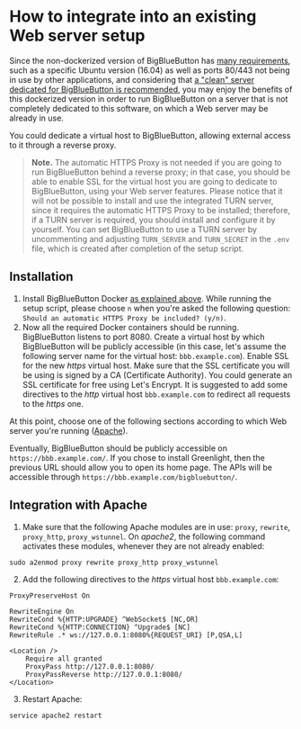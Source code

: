# How to integrate into an existing Web server setup

Since the non-dockerized version of BigBlueButton has [many requirements](https://docs.bigbluebutton.org/2.2/install.html#minimum-server-requirements), such as a specific Ubuntu version (16.04) as well as ports 80/443 not being in use by other applications, and considering that [a "clean" server dedicated for BigBlueButton is recommended](https://docs.bigbluebutton.org/2.2/install.html#before-you-install), you may enjoy the benefits of this dockerized version in order to run BigBlueButton on a server that is not completely dedicated to this software, on which a Web server may be already in use.

You could dedicate a virtual host to BigBlueButton, allowing external access to it through a reverse proxy.

> **Note.** The automatic HTTPS Proxy is not needed if you are going to run BigBlueButton behind a reverse proxy; in that case, you should be able to enable SSL for the virtual host you are going to dedicate to BigBlueButton, using your Web server features. Please notice that it will not be possible to install and use the integrated TURN server, since it requires the automatic HTTPS Proxy to be installed; therefore, if a TURN server is required, you should install and configure it by yourself. You can set BigBlueButton to use a TURN server by uncommenting and adjusting `TURN_SERVER` and `TURN_SECRET` in the `.env` file, which is created after completion of the setup script.

## Installation
1. Install BigBlueButton Docker [as explained above](#install). While running the setup script, please choose `n` when you're asked the following question: `Should an automatic HTTPS Proxy be included? (y/n)`.
2. Now all the required Docker containers should be running. BigBlueButton listens to port 8080. Create a virtual host by which BigBlueButton will be publicly accessible (in this case, let's assume the following server name for the virtual host: `bbb.example.com`). Enable SSL for the new _https_ virtual host. Make sure that the SSL certificate you will be using is signed by a CA (Certificate Authority). You could generate an SSL certificate for free using Let's Encrypt. It is suggested to add some directives to the _http_ virtual host `bbb.example.com` to redirect all requests to the _https_ one.

At this point, choose one of the following sections according to which Web server you're running ([Apache](#integration-with-apache)).

Eventually, BigBlueButton should be publicly accessible on `https://bbb.example.com/`. If you chose to install Greenlight, then the previous URL should allow you to open its home page. The APIs will be accessible through `https://bbb.example.com/bigbluebutton/`.

## Integration with Apache
1. Make sure that the following Apache modules are in use: `proxy`, `rewrite`, `proxy_http`, `proxy_wstunnel`. On _apache2_, the following command activates these modules,  whenever they are not already enabled:
```
sudo a2enmod proxy rewrite proxy_http proxy_wstunnel
```
2. Add the following directives to the _https_ virtual host `bbb.example.com`:
```
ProxyPreserveHost On

RewriteEngine On
RewriteCond %{HTTP:UPGRADE} ^WebSocket$ [NC,OR]
RewriteCond %{HTTP:CONNECTION} ^Upgrade$ [NC]
RewriteRule .* ws://127.0.0.1:8080%{REQUEST_URI} [P,QSA,L]

<Location />
	Require all granted
	ProxyPass http://127.0.0.1:8080/
	ProxyPassReverse http://127.0.0.1:8080/
</Location>
```
3. Restart Apache:
```
service apache2 restart
```
